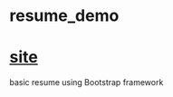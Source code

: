 # resume_demo
# [site](https://cdn.rawgit.com/brian-clemont/resume_demo/master/index.html)
basic resume using Bootstrap framework
